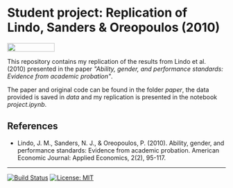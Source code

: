 # Student project: Replication of Lindo, Sanders & Oreopoulos (2010)

<a href="https://nbviewer.jupyter.org/github/HumanCapitalAnalysis/student-project-amageh/blob/master/project.ipynb"
   target="_parent">
   <img align="center" 
  src="https://raw.githubusercontent.com/jupyter/design/master/logos/Badges/nbviewer_badge.png" 
      width="109" height="20"> 
</a> 

This repository contains my replication of the results from Lindo et al. (2010) presented in the paper _"Ability, gender, and performance standards: Evidence from academic probation"_. 

The paper and original code can be found in the folder _paper_, the data provided is saved in _data_ and my replication is presented in the notebook _project.ipynb_.

## References

* Lindo, J. M., Sanders, N. J., & Oreopoulos, P. (2010). Ability, gender, and performance standards: Evidence from academic probation. American Economic Journal: Applied Economics, 2(2), 95-117.
--- 
[![Build Status](https://travis-ci.org/HumanCapitalAnalysis/student-project-amageh.svg?branch=master)](https://travis-ci.org/HumanCapitalAnalysis/student-project-amageh)
</a> 
[![License: MIT](https://img.shields.io/badge/License-MIT-blue.svg)](https://github.com/HumanCapitalAnalysis/student-project-amageh/blob/master/LICENSE) 
</a> 
